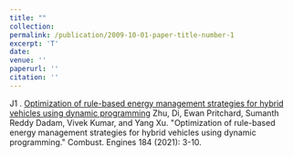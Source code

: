 ```yaml
---
title: ""
collection: 
permalink: /publication/2009-10-01-paper-title-number-1
excerpt: 'T'
date: 
venue: ''
paperurl: ''
citation: ''
---
```


J1 . [Optimization of rule-based energy management strategies for hybrid vehicles using dynamic programming](https://sumanthme03.github.io/files/Com_EM.pdf)
Zhu, Di, Ewan Pritchard, Sumanth Reddy Dadam, Vivek Kumar, and Yang Xu. "Optimization of rule-based energy management strategies for hybrid vehicles using dynamic programming." Combust. Engines 184 (2021): 3-10.
